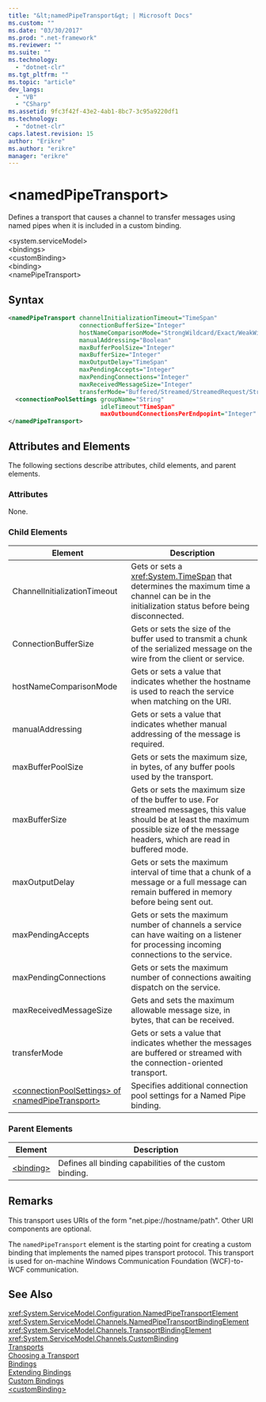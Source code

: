 ```yaml
---
title: "&lt;namedPipeTransport&gt; | Microsoft Docs"
ms.custom: ""
ms.date: "03/30/2017"
ms.prod: ".net-framework"
ms.reviewer: ""
ms.suite: ""
ms.technology: 
  - "dotnet-clr"
ms.tgt_pltfrm: ""
ms.topic: "article"
dev_langs: 
  - "VB"
  - "CSharp"
ms.assetid: 9fc3f42f-43e2-4ab1-8bc7-3c95a9220df1
ms.technology: 
  - "dotnet-clr"
caps.latest.revision: 15
author: "Erikre"
ms.author: "erikre"
manager: "erikre"
---
```

# &lt;namedPipeTransport&gt;
Defines a transport that causes a channel to transfer messages using named pipes when it is included in a custom binding.  
  
\<system.serviceModel>  
\<bindings>  
\<customBinding>  
\<binding>  
\<namePipeTransport>  
  
## Syntax  
  
```xml
<namedPipeTransport channelInitializationTimeout="TimeSpan"   
                    connectionBufferSize="Integer"   
                    hostNameComparisonMode="StrongWildcard/Exact/WeakWildcard"  
                    manualAddressing="Boolean"   
                    maxBufferPoolSize="Integer"  
                    maxBufferSize="Integer"  
                    maxOutputDelay="TimeSpan"  
                    maxPendingAccepts="Integer"   
                    maxPendingConnections="Integer"  
                    maxReceivedMessageSize="Integer"   
                    transferMode="Buffered/Streamed/StreamedRequest/StreamedResponse">  
  <connectionPoolSettings groupName="String" 
                          idleTimeout"TimeSpan"  
                          maxOutboundConnectionsPerEndpopint="Integer" />  
</namedPipeTransport>  
```  
  
## Attributes and Elements  
The following sections describe attributes, child elements, and parent elements.  
  
### Attributes  
None.  
  
### Child Elements  
  
|Element|Description|  
|-------------|-----------------|  
|ChannelInitializationTimeout|Gets or sets a <xref:System.TimeSpan> that determines the maximum time a channel can be in the initialization status before being disconnected.|  
|ConnectionBufferSize|Gets or sets the size of the buffer used to transmit a chunk of the serialized message on the wire from the client or service.|  
|hostNameComparisonMode|Gets or sets a value that indicates whether the hostname is used to reach the service when matching on the URI.|  
|manualAddressing|Gets or sets a value that indicates whether manual addressing of the message is required.|  
|maxBufferPoolSize|Gets or sets the maximum size, in bytes, of any buffer pools used by the transport.|  
|maxBufferSize|Gets or sets the maximum size of the buffer to use. For streamed messages, this value should be at least the maximum possible size of the message headers, which are read in buffered mode.|  
|maxOutputDelay|Gets or sets the maximum interval of time that a chunk of a message or a full message can remain buffered in memory before being sent out.|  
|maxPendingAccepts|Gets or sets the maximum number of channels a service can have waiting on a listener for processing incoming connections to the service.|  
|maxPendingConnections|Gets or sets the maximum number of connections awaiting dispatch on the service.|  
|maxReceivedMessageSize|Gets and sets the maximum allowable message size, in bytes, that can be received.|  
|transferMode|Gets or sets a value that indicates whether the messages are buffered or streamed with the connection-oriented transport.|  
|[\<connectionPoolSettings> of \<namedPipeTransport>](../../../../../docs/framework/configure-apps/file-schema/wcf/connectionpoolsettings.md)|Specifies additional connection pool settings for a Named Pipe binding.|  
  
### Parent Elements  
  
|Element|Description|  
|-------------|-----------------|  
|[\<binding>](../../../../../docs/framework/misc/binding.md)|Defines all binding capabilities of the custom binding.|  
  
## Remarks  
This transport uses URIs of the form "net.pipe://hostname/path". Other URI components are optional.  
  
The `namedPipeTransport` element is the starting point for creating a custom binding that implements the named pipes transport protocol. This transport is used for on-machine Windows Communication Foundation (WCF)-to-WCF communication.  
  
## See Also  
<xref:System.ServiceModel.Configuration.NamedPipeTransportElement>   
<xref:System.ServiceModel.Channels.NamedPipeTransportBindingElement>   
<xref:System.ServiceModel.Channels.TransportBindingElement>   
<xref:System.ServiceModel.Channels.CustomBinding>   
[Transports](../../../../../docs/framework/wcf/feature-details/transports.md)   
[Choosing a Transport](../../../../../docs/framework/wcf/feature-details/choosing-a-transport.md)   
[Bindings](../../../../../docs/framework/wcf/bindings.md)   
[Extending Bindings](../../../../../docs/framework/wcf/extending/extending-bindings.md)   
[Custom Bindings](../../../../../docs/framework/wcf/extending/custom-bindings.md)   
[\<customBinding>](../../../../../docs/framework/configure-apps/file-schema/wcf/custombinding.md)